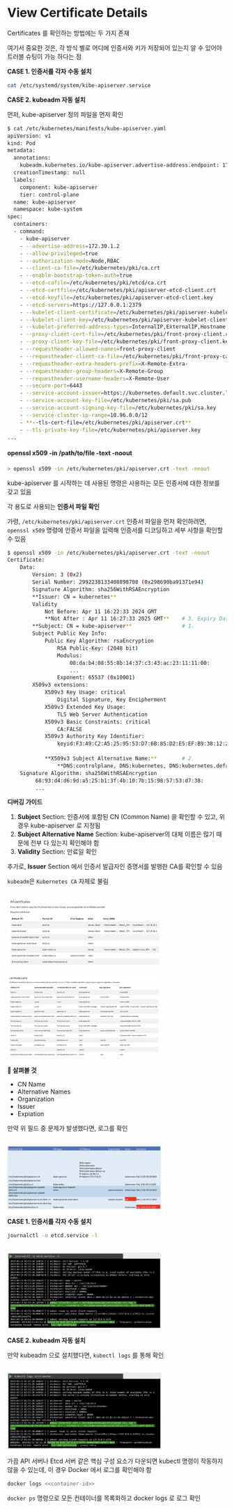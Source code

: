 # View Certificate Details

Certificates 를 확인하는 방법에는 두 가지 존재

여기서 중요한 것은, 각 방식 별로 어디에 인증서와 키가 저장되어 있는지 알 수 있어야 트러블 슈팅이 가능 하다는 점

**CASE 1. 인증서를 각자 수동 설치**

```Bash
cat /etc/systemd/system/kibe-apiserver.service
```

**CASE 2. kubeadm 자동 설치**

먼저, kube-apiserver 정의 파일을 먼저 확인

```Bash
$ cat /etc/kubernetes/manifests/kube-apiserver.yaml
apiVersion: v1
kind: Pod
metadata:
  annotations:
    kubeadm.kubernetes.io/kube-apiserver.advertise-address.endpoint: 172.30.1.2:6443
  creationTimestamp: null
  labels:
    component: kube-apiserver
    tier: control-plane
  name: kube-apiserver
  namespace: kube-system
spec:
  containers:
  - command:
    - kube-apiserver
    - --advertise-address=172.30.1.2
    - --allow-privileged=true
    - --authorization-mode=Node,RBAC
    - --client-ca-file=/etc/kubernetes/pki/ca.crt
    - --enable-bootstrap-token-auth=true
    - --etcd-cafile=/etc/kubernetes/pki/etcd/ca.crt
    - --etcd-certfile=/etc/kubernetes/pki/apiserver-etcd-client.crt
    - --etcd-keyfile=/etc/kubernetes/pki/apiserver-etcd-client.key
    - --etcd-servers=https://127.0.0.1:2379
    - --kubelet-client-certificate=/etc/kubernetes/pki/apiserver-kubelet-client.crt
    - --kubelet-client-key=/etc/kubernetes/pki/apiserver-kubelet-client.key
    - --kubelet-preferred-address-types=InternalIP,ExternalIP,Hostname
    - --proxy-client-cert-file=/etc/kubernetes/pki/front-proxy-client.crt
    - --proxy-client-key-file=/etc/kubernetes/pki/front-proxy-client.key
    - --requestheader-allowed-names=front-proxy-client
    - --requestheader-client-ca-file=/etc/kubernetes/pki/front-proxy-ca.crt
    - --requestheader-extra-headers-prefix=X-Remote-Extra-
    - --requestheader-group-headers=X-Remote-Group
    - --requestheader-username-headers=X-Remote-User
    - --secure-port=6443
    - --service-account-issuer=https://kubernetes.default.svc.cluster.local
    - --service-account-key-file=/etc/kubernetes/pki/sa.pub
    - --service-account-signing-key-file=/etc/kubernetes/pki/sa.key
    - --service-cluster-ip-range=10.96.0.0/12
    - **--tls-cert-file=/etc/kubernetes/pki/apiserver.crt**
    - --tls-private-key-file=/etc/kubernetes/pki/apiserver.key
...
```

#### openssl x509 -in /path/to/file -text -noout 

```Bash
> openssl x509 -in /etc/kubernetes/pki/apiserver.crt -text -nnout
```

kube-apiserver 를 시작하는 데 사용된 명령은 사용하는 모든 인증서에 대한 정보를 갖고 있음

각 용도로 사용되는 **인증서 파일 확인**

가령, `/etc/kubernetes/pki/apiserver.crt` 인증서 파일을 먼저 확인하려면,
`openssl x509` 명령에 인증서 파일을 입력해 인증서를 디코딩하고 세부 사항을 확인할 수 있음

```Bash
$ openssl x509 -in /etc/kubernetes/pki/apiserver.crt -text -noout
Certificate:
    Data:
        Version: 3 (0x2)
        Serial Number: 2992238133408898708 (0x298690ba91371e94)
        Signature Algorithm: sha256WithRSAEncryption
        **Issuer: CN = kubernetes** 
        Validity
            Not Before: Apr 11 16:22:33 2024 GMT
            **Not After : Apr 11 16:27:33 2025 GMT**    # 3. Expiry Date 
        **Subject: CN = kube-apiserver**                # 1.
        Subject Public Key Info:
            Public Key Algorithm: rsaEncryption
                RSA Public-Key: (2048 bit)
                Modulus:
                    00:da:b4:08:55:8b:14:37:c3:43:ac:23:11:11:00:
                    ...
                Exponent: 65537 (0x10001)
        X509v3 extensions:
            X509v3 Key Usage: critical
                Digital Signature, Key Encipherment
            X509v3 Extended Key Usage: 
                TLS Web Server Authentication
            X509v3 Basic Constraints: critical
                CA:FALSE
            X509v3 Authority Key Identifier: 
                keyid:F3:A9:C2:A5:25:95:53:D7:6B:85:D2:E5:EF:B9:38:12:26:14:CC:46

            **X509v3 Subject Alternative Name:**        # 2.
                **DNS:controlplane, DNS:kubernetes, DNS:kubernetes.default, DNS:kubernetes.default.svc, DNS:kubernetes.default.svc.cluster.local, IP Address:10.96.0.1, IP Address:172.30.1.2**
    Signature Algorithm: sha256WithRSAEncryption
         68:93:d4:d6:9d:a5:25:b1:3f:4b:10:7b:15:98:57:53:d7:38:
         ...
```

**디버깅 가이드**

1. **Subject** Section: 인증서에 포함된 CN (Common Name) 을 확인할 수 있고, 위 경우 kube-apiserver 로 지정됨
2. **Subject Alternative Name** Section: kube-apiserver의 대체 이름은 많기 때문에 전부 다 있는지 확인해야 함
3. **Validity** Section: 만료일 확인

추가로, **Issuer** Section 에서 인증서 발급자인 증명서를 발행한 CA를 확인할 수 있음

`kubeadm`은 `Kubernetes CA` 자체로 불림

<br><img src="./img/view_certificate_details_img1.png" width="70%" ><br>
<br><img src="./img/view_certificate_details_img2.png" width="70%" ><br>

**📌 살펴볼 것**

- CN Name
- Alternative Names
- Organization
- Issuer
- Expiation

만약 위 필드 중 문제가 발생했다면, 로그를 확인

<br><img src="./img/view_certificate_details_img3.png" width="70%" ><br>

**CASE 1. 인증서를 각자 수동 설치**

```Bash
journalctl -u etcd.service -l
```

<br><img src="./img/view_certificate_details_img4.png" width="70%" ><br>

**CASE 2. kubeadm 자동 설치**

만약 kubeadm 으로 설치했다면, `kubectl logs` 를 통해 확인

<br><img src="./img/view_certificate_details_img5.png" width="70%" ><br>

가끔 API 서버나 Etcd 서버 같은 핵심 구성 요소가 다운되면 kubectl 명령이 작동하지 않을 수 있는데,
이 경우 Docker 에서 로그를 확인해야 함

```Bash
docker logs <<container-id>>
```

`docker ps` 명령으로 모든 컨테이너를 목록화하고 docker logs 로 로그 확인

